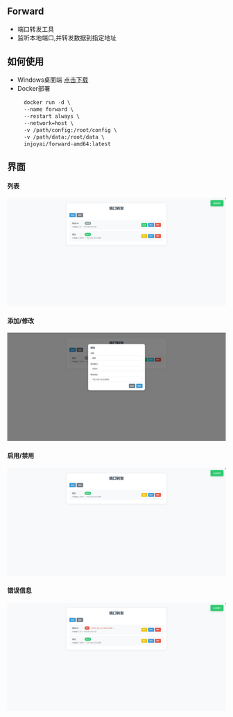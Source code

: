 ## Forward
* 端口转发工具
* 监听本地端口,并转发数据到指定地址

## 如何使用
* Windows桌面端
  [点击下载](https://github.com/injoyai/forward/releases/latest/download/forward.exe)
* Docker部署
  ```shell
    docker run -d \
    --name forward \
    --restart always \
    --network=host \
    -v /path/config:/root/config \
    -v /path/data:/root/data \
    injoyai/forward-amd64:latest
  ```
  
## 界面

#### 列表
![界面](docs/list.png)
#### 添加/修改
![界面](docs/update.png)
#### 启用/禁用
![界面](docs/enable.png)
#### 错误信息
![界面](docs/err.png)
